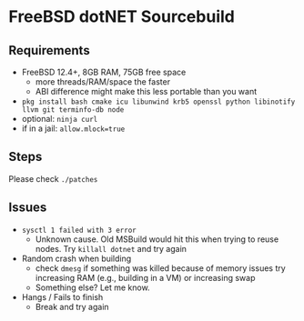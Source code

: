 # FreeBSD dotNET Sourcebuild

## Requirements
- FreeBSD 12.4+, 8GB RAM, 75GB free space
  - more threads/RAM/space the faster
  - ABI difference might make this less portable than you want
- `pkg install bash cmake icu libunwind krb5 openssl python libinotify llvm git terminfo-db node`
- optional: `ninja curl`
- if in a jail: `allow.mlock=true`

## Steps
Please check `./patches`

## Issues
- `sysctl 1 failed with 3 error`
  - Unknown cause. Old MSBuild would hit this when trying to reuse nodes. Try `killall dotnet` and try again
- Random crash when building
  - check `dmesg` if something was killed because of memory issues try increasing RAM (e.g., building in a VM) or increasing swap
  - Something else? Let me know.
- Hangs / Fails to finish
  - Break and try again
